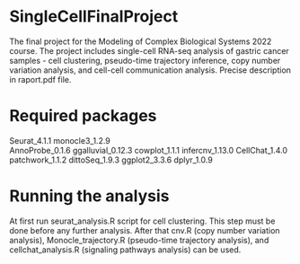 # SingleCellFinalProject

The final project for the Modeling of Complex Biological Systems 2022 course.
The project includes single-cell RNA-seq analysis of gastric cancer samples - cell clustering, pseudo-time trajectory inference, copy number variation analysis, and cell-cell communication analysis. 
Precise description in raport.pdf file.


# Required packages
Seurat_4.1.1
monocle3_1.2.9  
AnnoProbe_0.1.6 
ggalluvial_0.12.3 
cowplot_1.1.1
infercnv_1.13.0 
CellChat_1.4.0
patchwork_1.1.2
dittoSeq_1.9.3 
ggplot2_3.3.6
dplyr_1.0.9

# Running the analysis

At first run seurat_analysis.R script for cell clustering. This step must be done before any further analysis. After that cnv.R (copy number variation analysis), Monocle_trajectory.R (pseudo-time trajectory analysis), and cellchat_analysis.R (signaling pathways analysis) can be used.
